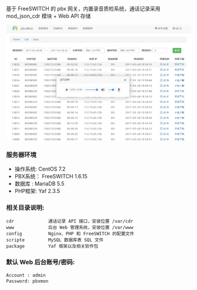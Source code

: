 基于 FreeSWITCH 的 pbx 网关，内置录音质检系统，通话记录采用 mod_json_cdr 模块 + Web API 存储

![screenshot](./script/screenshot.png)

### 服务器环境

- 操作系统: CentOS 7.2
- PBX系统： FreeSWITCH 1.6.15
- 数据库 :  MariaDB 5.5
- PHP框架:  Yaf 2.3.5

### 相关目录说明:
```
cdr             通话记录 API 接口，安装位置 /var/cdr
www             后台 Web 管理系统，安装位置 /var/www
config          Nginx、PHP 和 FreeSWITCH 的配置文件
scripte         MySQL 数据库表 SQL 文件
package         Yaf 框架以及相关软件包
```

### 默认 Web 后台账号/密码:
```
Account : admin
Password: pbxmon
```
